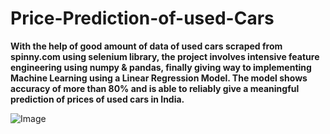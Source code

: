 # Price-Prediction-of-used-Cars
**With the help of good amount of data of used cars scraped from spinny.com using selenium library, the project involves intensive feature engineering using numpy & pandas, finally giving way to implementing Machine Learning using a Linear Regression Model. The model shows accuracy of more than 80% and is able to reliably give a meaningful prediction of prices of used cars in India.**

![Image](https://drive.google.com/file/d/1nb-aq7Kw2WVqOcL0yk1hISNfSwwBhMqR/view?usp=sharing)
